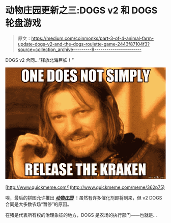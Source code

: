 # 动物庄园更新之三:DOGS v2 和 DOGS 轮盘游戏

> 原文：<https://medium.com/coinmonks/part-3-of-4-animal-farm-update-dogs-v2-and-the-dogs-roulette-game-2443f87104f3?source=collection_archive---------9----------------------->

DOGS v2 合同…“释放北海巨妖！”

![](img/b34e2c0141b058e703aef601be5af0fe.png)

[http://www.quickmeme.com/](http://www.quickmeme.com/meme/362p75)

唉，最后的拼图允许推出 [***动物庄园***](https://animalfarm.app/) ！虽然有许多催化剂即将到来，但 v2 DOGS 合同是大多数农场“暂停”的原因。

在猪是代表所有权的治理象征的地方，DOGS 是农场的执行部门——也就是…
